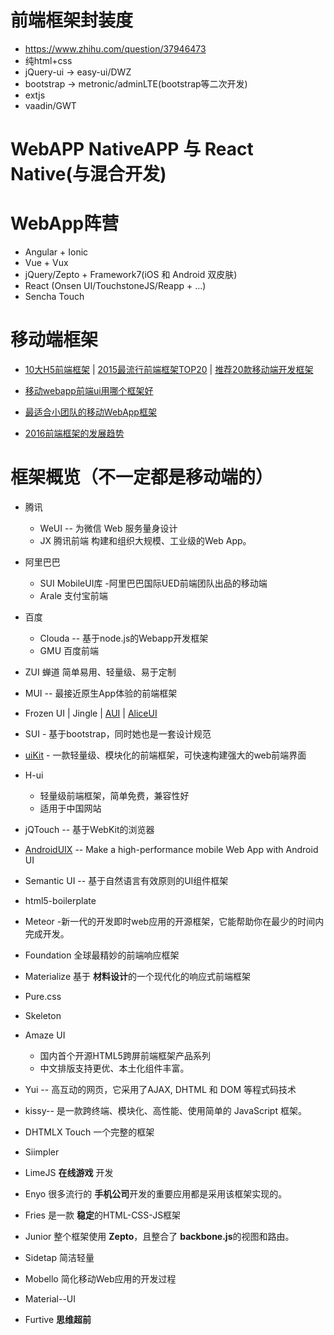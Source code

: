 # 前端框架封装度

- <https://www.zhihu.com/question/37946473>
- 纯html+css
- jQuery-ui -> easy-ui/DWZ
- bootstrap -> metronic/adminLTE(bootstrap等二次开发)
- extjs
- vaadin/GWT

# WebAPP NativeAPP 与 React Native(与混合开发)

# WebApp阵营

- Angular + Ionic
- Vue + Vux
- jQuery/Zepto + Framework7(iOS 和 Android 双皮肤)
- React (Onsen UI/TouchstoneJS/Reapp + ...)
- Sencha Touch

# 移动端框架

- [10大H5前端框架](http://www.jianshu.com/p/f066863d5507) | [2015最流行前端框架TOP20](http://tech.163.com/16/0112/12/BD4L3NJO00094PDU.html) | [推荐20款移动端开发框架](http://www.tuicool.com/articles/nuaeee)
- [移动webapp前端ui用哪个框架好](https://www.zhihu.com/question/25754764)

- [最适合小团队的移动WebApp框架](https://www.w3ctech.com/topic/1646)

- [2016前端框架的发展趋势](http://blog.csdn.net/soindy/article/details/52387286)

# 框架概览（不一定都是移动端的）

- 腾讯

  - WeUI -- 为微信 Web 服务量身设计
  - JX 腾讯前端 构建和组织大规模、工业级的Web App。

- 阿里巴巴

  - SUI MobileUI库 -阿里巴巴国际UED前端团队出品的移动端
  - Arale 支付宝前端

- 百度

  - Clouda -- 基于node.js的Webapp开发框架
  - GMU 百度前端

- ZUI 蝉道 简单易用、轻量级、易于定制

- MUI -- 最接近原生App体验的前端框架

- Frozen UI | Jingle | [AUI](http://www.auicss.com/) | [AliceUI](https://github.com/aliceui/aliceui.github.io)

- SUI - 基于bootstrap，同时她也是一套设计规范

- [uiKit](https://github.com/uikit/uikit) - 一款轻量级、模块化的前端框架，可快速构建强大的web前端界面

- H-ui

  - 轻量级前端框架，简单免费，兼容性好
  - 适用于中国网站

- jQTouch -- 基于WebKit的浏览器

- [AndroidUIX](http://androiduix.com/) -- Make a high-performance mobile Web App with Android UI

- Semantic UI -- 基于自然语言有效原则的UI组件框架

- html5-boilerplate

- Meteor -新一代的开发即时web应用的开源框架，它能帮助你在最少的时间内完成开发。

- Foundation 全球最精妙的前端响应框架

- Materialize 基于 **材料设计**的一个现代化的响应式前端框架

- Pure.css

- Skeleton

- Amaze UI

  - 国内首个开源HTML5跨屏前端框架产品系列
  - 中文排版支持更优、本土化组件丰富。

- Yui -- 高互动的网页，它采用了AJAX, DHTML 和 DOM 等程式码技术

- kissy-- 是一款跨终端、模块化、高性能、使用简单的 JavaScript 框架。

- DHTMLX Touch 一个完整的框架

- Siimpler

- LimeJS **在线游戏** 开发

- Enyo 很多流行的 **手机公司**开发的重要应用都是采用该框架实现的。

- Fries 是一款 **稳定**的HTML-CSS-JS框架

- Junior 整个框架使用 **Zepto**，且整合了 **backbone.js**的视图和路由。

- Sidetap 简洁轻量
- Mobello 简化移动Web应用的开发过程
- Material--UI
- Furtive **思维超前**
